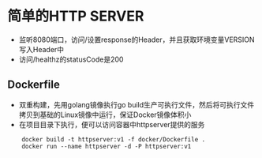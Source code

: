 # 简单的HTTP SERVER
+ 监听8080端口，访问/设置response的Header，并且获取环境变量VERSION写入Header中  
+ 访问/healthz的statusCode是200

## Dockerfile
+ 双重构建，先用golang镜像执行go build生产可执行文件，然后将可执行文件拷贝到基础的Linux镜像中运行，保证Docker镜像体积小
+ 在项目目录下执行，便可以访问容器中httpserver提供的服务
```
    docker build -t httpserver:v1 -f docker/Dockerfile .
    docker run --name httpserver -d -P httpserver:v1
```
